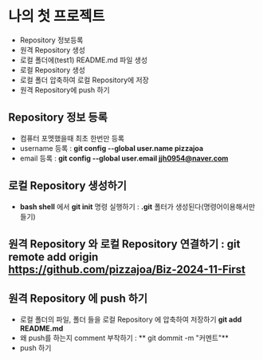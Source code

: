 # 나의 첫 프로젝트
- Repository 정보등록
- 원격 Repository 생성
- 로컬 폴더에(test1) README.md 파일 생성
- 로컬 Repository 생성
- 로컬 폴더 압축하여 로컬 Repository에 저장
- 원격 Repository에 push 하기

## Repository 정보 등록
- 컴퓨터 포멧했을때 최초 한번만 등록
- username 등록 : **git config --global user.name pizzajoa**
- email 등록 : **git config --global user.email jjh0954@naver.com**
## 로컬 Repository 생성하기
- **bash shell** 에서 **git init** 명령 실행하기 : **.git** 폴터가 생성된다(명령어이용해서만들기)

## 원격 Repository 와 로컬 Repository 연결하기 : git remote add origin https://github.com/pizzajoa/Biz-2024-11-First

## 원격 Repository 에 push 하기
- 로컬 폴더의 파일, 폴더 들을 로컬 Repository 에 압축하여 저장하기 **git add README.md** 
- 왜 push를 하는지 comment 부착하기 : ** git dommit -m "커멘트"**
- push 하기
